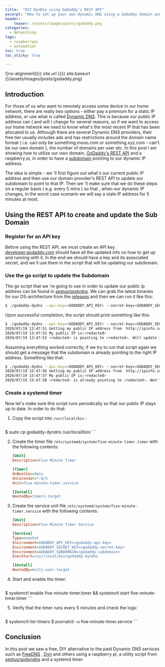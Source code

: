 ```yaml
---
title:  "DIY DynDns using GoDaddy's REST API"
excerpt: "How to set up your own dynamic DNS using a GoDaddy domain and its REST API"
header:
    teaser: /assets/images/posts/godaddy.png
categories:
  - Networking
tags:
  - raspberrypi
  - automation
toc: true
toc_sticky: true

---
```


![no-alignment]({{ site.url }}{{ site.baseurl }}/assets/images/posts/godaddy.png)


## Introduction

For those of us who want to remotely access some device in our home network, there are really two 
options - either pay a premium for a static IP address, or use what is called
[Dynamic DNS](https://en.wikipedia.org/wiki/Dynamic_DNS). This
is because our public IP address can ( and will ) change for several reasons, so if we want to
access our home network we need to know what's the most recent IP that has been allocated to us.
Although there are several Dynamic DNS providers, their free tier usually includes ads and has
restrictions around the domain name format ( i.e. can only be something.mooo.com or
something.xyz.com - can't be our own domain ), the number of domains per user etc. In this post
I am showing how to utilize our own domain, [GoDaddy's REST API](https://developer.godaddy.com/)
and a raspberry pi, in order to have
a [subdomain](https://en.wikipedia.org/wiki/Subdomain) pointing to our dynamic IP address. 

The idea 
is simple - we 'll first figure out what's our current public IP address and then use our domain
provider's REST API to update our subdomain to point to that IP. Then we 'll make sure that we
do these steps on a regular basis ( e.g. every 5 mins ) so that , when our dynamic IP changes, in
the worst case scenario we will say a stale IP address for 5 minutes at most.

## Using the REST API to create and update the Sub Domain

### Register for an API key

Before using the REST API, we must create an API key.
[developer.godaddy.com](https://developer.godaddy.com/) should have all the updated info on how to
get up and running with it. In the end we should have a key and its associated secret,
and we ll use them in the script that will be updating our subdomain.

### Use the go script to update the Subdomain

The go script that we 're going to use in order to update our public ip address can be found in 
[sestus/godydns]([sestus/godydns]). We can grab the latest binaries for our OS-architecture from
the [releases](https://github.com/sestus/godyndns/releases) and then we can run it like this:

```bash
$ ./godaddy-dydns --api-key=<GODADDY_API_KEY> --secret-key=<GODADDY_SECRET_KEY> --subdomain=<GODADDY_SUBDOMAIN>  
``` 

Upon successful completion, the script should print something like this:

```bash
$ ./godaddy-dydns --api-key=<GODADDY_API_KEY> --secret-key=<GODADDY_SECRET_KEY> --subdomain=<GODADDY_SUBDOMAIN>  
2020/07/19 13:47:51 Getting my public IP address from  http://ipinfo.io/ip ...
2020/07/19 13:47:52 My public IP is:<redacted>
2020/07/19 13:47:52 <redacted> is pointing to <redacted>. Will update it to point to <redacted>
```

Assuming everything worked correctly,  if we try to run that script again we should get a message
that the subdomain is already pointing to the right IP address. Something like that:
 
```bash
$ ./godaddy-dydns --api-key=<GODADDY_API_KEY> --secret-key=<GODADDY_SECRET_KEY> --subdomain=<GODADDY_SUBDOMAIN>  
2020/07/19 15:47:56 Getting my public IP address from  http://ipinfo.io/ip ...
2020/07/19 15:47:57 My public IP is:<redacted>
2020/07/19 15:47:58 <redacted> is already pointing to <redacted>. Won't update..
```  


### Create a systemd timer

Now let's make sure this script runs periodically so that our public IP stays up to date. In order
to do that:

1. Copy the script into `/usr/local/bin` :

    ```bash
$ sudo cp godaddy-dyndns /usr/local/bin/
    ```

2. Create the timer file `/etc/systemd/system/five-minute-timer.timer` with the following contents:

    ```ini
    [Unit]
    Description=Five Minute Timer
    
    [Timer]
    OnBootSec=5min
    OnCalendar=*:0/5
    Unit=five-minute-timer.service
    
    [Install]
    WantedBy=timers.target
    ```

3. Create the service unit file `/etc/systemd/system/five-minute-timer.service` with the
 following contents:
    
    ```ini
    [Unit]
    Description=Five Minute Timer Service
    
    [Service]
    Type=oneshot
    Environment=GODADDY_API_KEY=<godaddy-api-key> 
    Environment=GODADDY_SECRET_KEY=<godaddy-secret-key> 
    Environment=GODADDY_SUBDOMAIN=<godaddy-subdomain> 
    ExecStart=/usr/local/bin/godaddy-dyndns
    
    [Install]
    WantedBy=multi-user.target
    ```

4. Start and enable the timer:

    ```bash
$ systemctl enable five-minute-timer.timer && systemctl start five-minute-timer.timer
    ```

5. Verify that the timer runs every 5 minutes and check the logs:

    ```bash
$ systemctl list-timers
$ journalctl -u five-minute-timer.service
    ```

## Conclusion

In this post we saw a free, DIY alternative to the paid Dynamic DNS services such as [FreeDNS](https://freedns.afraid.org/) ,
[Dyn](https://account.dyn.com/) and others using a raspberry pi, a utility script
from [sestus/godyndns](https://github.com/sestus/godyndns/) and a systemd timer.